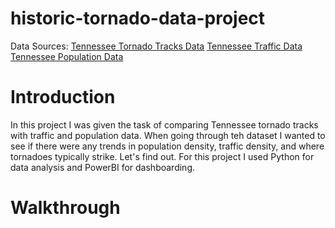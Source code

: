 # historic-tornado-data-project
Data Sources: [Tennessee Tornado Tracks Data](https://hifld-geoplatform.opendata.arcgis.com/datasets/historical-tornado-tracks?geometry=-89.018%2C35.804%2C-)
              [Tennessee Traffic Data](https://www.arcgis.com/apps/webappviewer/index.html?id=075987cdae37474b88fa400d65681354)
              [Tennessee Population Data](https://www.census.gov/data/tables/time-series/demo/popest/2010s-counties-total.html#par_textimage)

# Introduction
In this project I was given the task of comparing Tennessee tornado tracks with traffic and population data. When going through teh dataset I wanted to see if there were any trends in population density, traffic density, and where tornadoes typically strike. Let's find out. For this project I used Python for data analysis and PowerBI for dashboarding.
# Walkthrough
